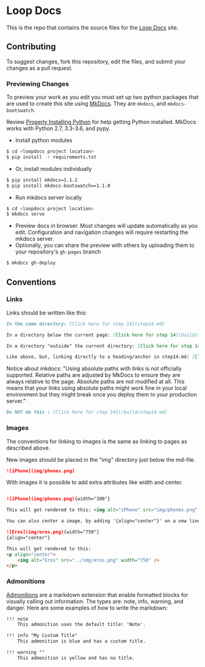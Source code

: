 # Loop Docs

This is the repo that contains the source files for the [Loop Docs](https://loopkit.github.io/loopdocs) site.

## Contributing

To suggest changes, fork this repository, edit the files, and submit your changes as a pull request.

### Previewing Changes

To preview your work as you edit you must set up two python packages that are used to create this site using [MkDocs](http://www.mkdocs.org/). They are `mkdocs`, and `mkdocs-bootswatch`.

Review [Properly Installing Python](http://docs.python-guide.org/en/latest/starting/installation/) for help getting Python installed. MkDocs works with Python 2.7, 3.3-3.6, and pypy.

* Install python modules

```bash
$ cd <loopdocs project location>
$ pip install -r requirements.txt
```

* Or, install modules individually

```bash
$ pip install mkdocs=1.1.2
$ pip install mkdocs-bootswatch==1.1.0
```

* Run mkdocs server locally

```bash
$ cd <loopdocs project location>
$ mkdocs serve
```

* Preview docs in browser. Most changes will update automatically as you edit. Configuration and navigation changes will require restarting the mkdocs server.
* Optionally, you can share the preview with others by uploading them to your repository's `gh-pages` branch

```bash
$ mkdocs gh-deploy
```

## Conventions

### Links

Links should be written like this:

```markdown
In the same directory: [Click here for step 14](step14.md)

In a directory below the current page: [Click here for step 14](build/step14.md)

In a directory "outside" the current directory: [Click here for step 14](../build/step14.md)

Like above, but, linking directly to a heading/anchor in step14.md: [Click here for step 14](../build/step14.md#sign-four-targets)

```

Notice about mkdocs: "Using absolute paths with links is not officially supported. Relative paths are adjusted by MkDocs to ensure they are always relative to the page. Absolute paths are not modified at all. This means that your links using absolute paths might work fine in your local environment but they might break once you deploy them to your production server."

```markdown
Do NOT do this : [Click here for step 14](/build/step14.md) 
```

### Images

The conventions for linking to images is the same as linking to pages as described above.

New images should be placed in the "img" directory just below the md-file.

```markdown
![iPhone](img/phones.png)

```

With images it is possible to add extra attributes like width and center.

```markdown

![iPhone](img/phones.png){width="300"} 

This will get rendered to this: <img alt="iPhone" src="img/phones.png" width="300">

You can also center a image, by adding '{align="center"}' on a new line just below the paragraph you want center:

![Eros](img/eros.png){width="750"}
{align="center"}

This will get rendered to this: 
<p align="center">
    <img alt="Eros" src="../img/eros.png" width="750" />
</p>

```

### Admonitions

[Admonitions](https://python-markdown.github.io/extensions/admonition/) are a markdown extension that enable formatted blocks for visually calling out information. The types are: note, info, warning, and danger. Here are some examples of how to write the markdown:

```markdown
!!! note
    This admonition uses the default title: 'Note'.

!!! info "My Custom Title"
    This admonition is blue and has a custom title.

!!! warning ""
    This admonition is yellow and has no title.
```
